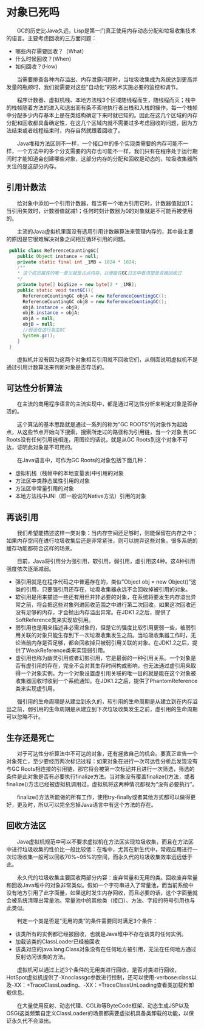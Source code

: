 # 对象已死吗
&emsp;&emsp;GC的历史比Java久远，Lisp是第一门真正使用内存动态分配和垃圾收集技术的语言。主要考虑回收的三方面问题：
- 哪些内存需要回收？（What）
- 什么时候回收？(When)
- 如何回收？(How)

&emsp;&emsp;当需要排查各种内存溢出、内存泄露问题时，当垃圾收集成为系统达到更高并发量的瓶颈时，我们就需要对这些”自动化“的技术实施必要的监控和调节。

&emsp;&emsp;程序计数器、虚拟机栈、本地方法栈3个区域随线程而生，随线程而灭；栈中的栈帧随着方法的进入和退出而有条不紊地执行者出栈和入栈的操作。每一个栈帧中分配多少内存基本上是在类结构确定下来时就已知的。因此在这几个区域的内存分配和回收都具备确定性，在这几个区域内就不需要过多考虑回收的问题，因为方法结束或者线程结束时，内存自然就跟着回收了。

&emsp;&emsp;Java堆和方法区则不一样，一个接口中的多个实现类需要的内存可能不一样，一个方法中的多个分支需要的内存也可能不一样，我们只有在程序处于运行期间时才能知道会创建哪些对象，这部分内存的分配和回收是动态的，垃圾收集器所关注的是这部分内存。

## 引用计数法
&emsp;&emsp;给对象中添加一个引用计数器，每当有一个地方引用它时，计数器值就加1；当引用失效时，计数器值就减1；任何时刻计数器为0的对象就是不可能再被使用的。

&emsp;&emsp;主流的Java虚拟机里面没有选用引用计数器算法来管理内存的，其中最主要的原因是它很难解决对象之间相互循环引用的问题。

```java
 public class ReferenceCountingGC{
    public Object instance = null;
    private static final int _1MB = 1024 * 1024;
    /**
    * 这个成员属性的唯一意义就是占点内存，以便能在GC日志中看清楚是否被回收过
    */
    private byte[] bigSize = new byte[2 * _1MB];
    public static void testGC(){
      ReferenceCountingGC objA = new ReferenceCountingGC();
      ReferenceCountingGC objB = new ReferenceCountingGC();
      objA.instance = objB;
      objB.instance = objA;
      objA = null;
      objB = null;
      //假设在这行发生GC
      System.gc();
    }
 }
```
&emsp;&emsp;虚拟机并没有因为这两个对象相互引用就不回收它们，从侧面说明虚拟机不是通过引用计数算法来判断对象是否存活的。

## 可达性分析算法
&emsp;&emsp;在主流的商用程序语言的主流实现中，都是通过可达性分析来判定对象是否存活的。

&emsp;&emsp;这个算法的基本思路就是通过一系列的称为”GC ROOTS“的对象作为起始点，从这些节点开始向下搜索，搜索所走过的路径称为引用链，当一个对象
到GC Roots没有任何引用链相连，用图论的话说，就是从GC Roots到这个对象不可达，证明此对象是不可用的。

&emsp;&emsp;在Java语言中，可作为GC Roots的对象包括下面几种：
* 虚拟机栈（栈帧中的本地变量表)中引用的对象
* 方法区中类静态属性引用的对象
* 方法区中常量引用的对象
* 本地方法栈中JNI（即一般说的Native方法）引用的对象

## 再谈引用
&emsp;&emsp;我们希望能描述这样一类对象：当内存空间还足够时，则能保留在内存之中；如果内存空间在进行垃圾收集后还是非常紧张，则可以抛弃这些对象。很多系统的缓存功能都符合这样的场景。

&emsp;&emsp;目前，Java将引用分为强引用，软引用，弱引用，虚引用这4种。这4种引用强度依次逐渐减弱。
- 强引用就是在程序代码之中普遍存在的，类似”Object obj = new Object()"这类的引用，只要强引用还存在，垃圾收集器永远不会回收掉被引用的对象。
- 软引用是用来描述一些还有用但并非必要的对象，在系统将要发生内存溢出异常之前，将会把这些对象列进回收范围之中进行第二次回收。如果这次回收还没有足够的内存，才会抛出内存溢出异常。在JDK1.2之后，提供了SoftReference类来实现软引用。
- 弱引用也是用来描述非必需对象的，但是它的强度比软引用更弱一些，被弱引用关联的对象只能生存到下一次垃圾收集发生之前。当垃圾收集器工作时，无论当前内存是否足够，都会回收掉只被弱引用关联的对象。在JDK1.2之后，提供了WeakReference类来实现弱引用。
- 虚引用也称为幽灵引用或者幻影引用，它是最弱的一种引用关系。一个对象是否有虚引用的存在，完全不会对其生存时间构成影响，也无法通过虚引用来取得一个对象实例。为一个对象设置虚引用关联的唯一目的就是能在这个对象被收集器回收时收到一个系统通知。在JDK1.2之后，提供了PhantomReference类来实现虚引用。

&emsp;&emsp;强引用的生命周期是从建立到永久的，软引用的生命周期是从建立到在内存溢出之前，弱引用的生命周期是从建立到下次垃圾收集发生之前，虚引用的生命周期可以忽略不计。

## 生存还是死亡 
&emsp;&emsp;对于可达性分析算法中不可达的对象，还有拯救自己的机会。要真正宣告一个对象死亡，至少要经历两次标记过程：如果对象在进行一次可达性分析后发现没有与GC Roots相连接的引用链，那它将会被第一次标记并且进行一次筛选，筛选的条件是此对象是否有必要执行finalize方法。当对象没有覆盖finalize()方法，或者finalize()方法已经被虚拟机调用过，虚拟机将这两种情况都视为“没有必要执行”。

&emsp;&emsp;finalize()方法所能做的所有工作，使用try-finally或者其他方式都可以做得更好，更及时，所以可以完全忘掉Java语言中有这个方法的存在。

## 回收方法区
&emsp;&emsp;Java虚拟机规范中可以不要求虚拟机在方法区实现垃圾收集，而且在方法区中进行垃圾收集的性价比一般比较低：在堆中，尤其在新生代中，常规应用进行一次垃圾收集一般可以回收70%~95%的空间，而永久代的垃圾收集效率远远低于此。

&emsp;&emsp;永久代的垃圾收集主要回收两部分内容：废弃常量和无用的类。回收废弃常量和回收Java堆中的对象非常类似。假如一个字符串进入了常量池，而当前系统中没有地方引用了此字面量，如果这时发生内存回收，而且必要的话，这个字面量就会被系统清理出常量池。常量池中的其他类（接口）、方法、字段的符号引用也与此类似。

&emsp;&emsp;判定一个类是否是“无用的类”的条件需要同时满足3个条件：
- 该类所有的实例都已经被回收，也就是Java堆中不存在该类的任何实例。
- 加载该类的ClassLoader已经被回收
- 该类对应的java.lang.Class对象没有在任何地方被引用，无法在任何地方通过反射访问该类的方法。

&emsp;&emsp;虚拟机可以通过上述3个条件的无用类进行回收，是否对类进行回收，HotSpot虚拟机提供了-Xnoclassgc参数进行控制，还可以使用-verbose:class以及-XX：+TraceClassLoading、-XX：+TraceClassUnLoading查看类加载和卸载信息。

&emsp;&emsp;在大量使用反射、动态代理、CGLib等ByteCode框架、动态生成JSP以及OSGi这类频繁自定义ClassLoader的场景都需要虚拟机具备类卸载的功能，以保证永久代不会溢出。


